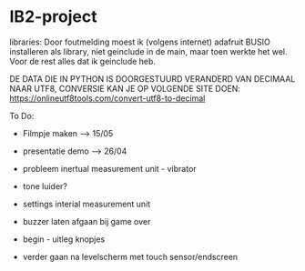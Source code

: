# IB2-project
libraries: 
Door foutmelding moest ik (volgens internet) adafruit BUSIO installeren als library, niet geinclude in de main, maar toen werkte het wel.
Voor de rest alles dat ik geinclude heb.

DE DATA DIE IN PYTHON IS DOORGESTUURD VERANDERD VAN DECIMAAL NAAR UTF8, CONVERSIE KAN JE OP VOLGENDE SITE DOEN:
https://onlineutf8tools.com/convert-utf8-to-decimal

To Do:
- Filmpje maken --> 15/05
- presentatie demo --> 26/04

- probleem inertual measurement unit - vibrator
- tone luider?
- settings interial measurement unit
- buzzer laten afgaan bij game over
- begin - uitleg knopjes
- verder gaan na levelscherm met touch sensor/endscreen
